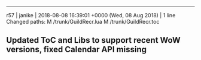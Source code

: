 ------------------------------------------------------------------------
r57 | janike | 2018-08-08 16:39:01 +0000 (Wed, 08 Aug 2018) | 1 line
Changed paths:
   M /trunk/GuildRecr.lua
   M /trunk/GuildRecr.toc

Updated ToC and Libs to support recent WoW versions, fixed Calendar API missing
------------------------------------------------------------------------

